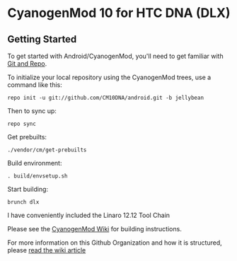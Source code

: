 CyanogenMod 10 for HTC DNA (DLX)
===========

Getting Started
---------------

To get started with Android/CyanogenMod, you'll need to get
familiar with [Git and Repo](http://source.android.com/download/using-repo).

To initialize your local repository using the CyanogenMod trees, use a command like this:

    repo init -u git://github.com/CM10DNA/android.git -b jellybean

Then to sync up:

    repo sync

Get prebuilts:

    ./vendor/cm/get-prebuilts

Build environment:

    . build/envsetup.sh

Start building:

    brunch dlx

I have conveniently included the Linaro 12.12 Tool Chain

Please see the [CyanogenMod Wiki](http://wiki.cyanogenmod.org/) for building instructions.

For more information on this Github Organization and how it is structured, 
please [read the wiki article](http://wiki.cyanogenmod.org/index.php/Github_Organization)
